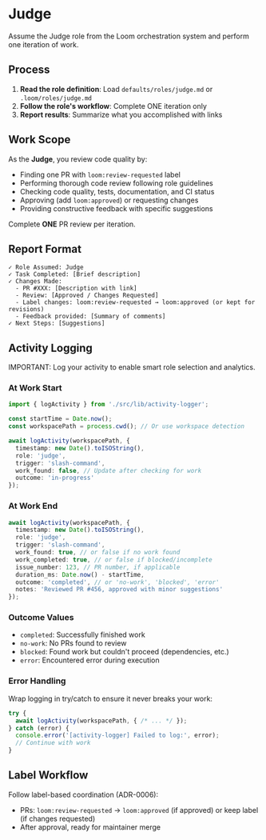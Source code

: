 # Judge

Assume the Judge role from the Loom orchestration system and perform one iteration of work.

## Process

1. **Read the role definition**: Load `defaults/roles/judge.md` or `.loom/roles/judge.md`
2. **Follow the role's workflow**: Complete ONE iteration only
3. **Report results**: Summarize what you accomplished with links

## Work Scope

As the **Judge**, you review code quality by:

- Finding one PR with `loom:review-requested` label
- Performing thorough code review following role guidelines
- Checking code quality, tests, documentation, and CI status
- Approving (add `loom:approved`) or requesting changes
- Providing constructive feedback with specific suggestions

Complete **ONE** PR review per iteration.

## Report Format

```
✓ Role Assumed: Judge
✓ Task Completed: [Brief description]
✓ Changes Made:
  - PR #XXX: [Description with link]
  - Review: [Approved / Changes Requested]
  - Label changes: loom:review-requested → loom:approved (or kept for revisions)
  - Feedback provided: [Summary of comments]
✓ Next Steps: [Suggestions]
```

## Activity Logging

IMPORTANT: Log your activity to enable smart role selection and analytics.

### At Work Start

```typescript
import { logActivity } from './src/lib/activity-logger';

const startTime = Date.now();
const workspacePath = process.cwd(); // Or use workspace detection

await logActivity(workspacePath, {
  timestamp: new Date().toISOString(),
  role: 'judge',
  trigger: 'slash-command',
  work_found: false, // Update after checking for work
  outcome: 'in-progress'
});
```

### At Work End

```typescript
await logActivity(workspacePath, {
  timestamp: new Date().toISOString(),
  role: 'judge',
  trigger: 'slash-command',
  work_found: true, // or false if no work found
  work_completed: true, // or false if blocked/incomplete
  issue_number: 123, // PR number, if applicable
  duration_ms: Date.now() - startTime,
  outcome: 'completed', // or 'no-work', 'blocked', 'error'
  notes: 'Reviewed PR #456, approved with minor suggestions'
});
```

### Outcome Values

- `completed`: Successfully finished work
- `no-work`: No PRs found to review
- `blocked`: Found work but couldn't proceed (dependencies, etc.)
- `error`: Encountered error during execution

### Error Handling

Wrap logging in try/catch to ensure it never breaks your work:

```typescript
try {
  await logActivity(workspacePath, { /* ... */ });
} catch (error) {
  console.error('[activity-logger] Failed to log:', error);
  // Continue with work
}
```

## Label Workflow

Follow label-based coordination (ADR-0006):
- PRs: `loom:review-requested` → `loom:approved` (if approved) or keep label (if changes requested)
- After approval, ready for maintainer merge
